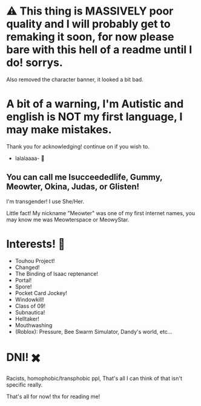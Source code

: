 #  ⚠️ This thing is MASSIVELY poor quality and I will probably get to remaking it soon, for now please bare with this hell of a readme until I do! sorrys.
Also removed the character banner, it looked a bit bad.
# A bit of a warning, I'm Autistic and english is NOT my first language, I may make mistakes.
Thank you for acknowledging! continue on if you wish to.


- lalalaaaa- 💃

## You can call me Isucceededlife, Gummy, Meowter, Okina, Judas, or Glisten!
I'm transgender! I use She/Her.

Little fact! My nickname "Meowter" was one of my first internet names, you may know me was Meowterspace or MeowyStar.

# Interests! 📃
- Touhou Project!
- Changed!
- The Binding of Isaac reptenance!
- Portal!
- Spore!
- Pocket Card Jockey!
- Windowkill!
- Class of 09!
- Subnautica!
- Helltaker!
- Mouthwashing
- (Roblox): Pressure, Bee Swarm Simulator, Dandy's world, etc...

# DNI! ✖️
Racists, homophobic/transphobic ppl, That's all I can think of that isn't specific really.

That's all for now! thx for reading me!
